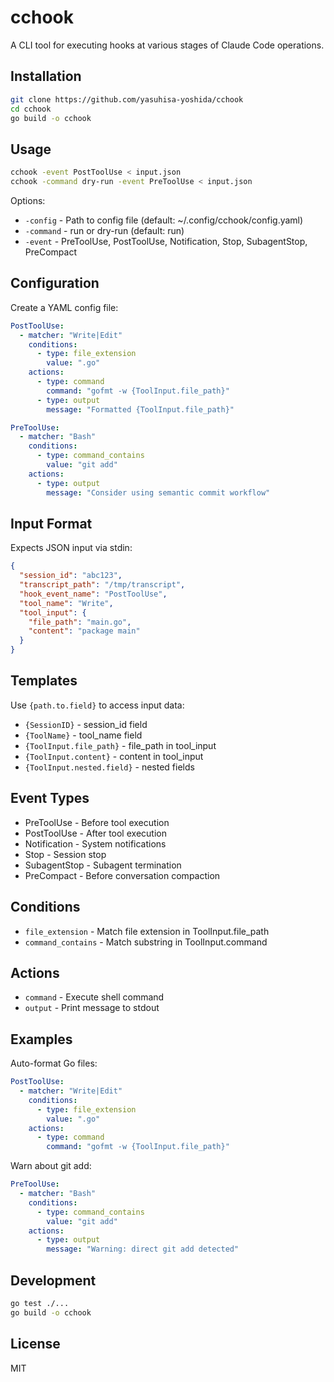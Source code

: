 # cchook

A CLI tool for executing hooks at various stages of Claude Code operations.

## Installation

```bash
git clone https://github.com/yasuhisa-yoshida/cchook
cd cchook
go build -o cchook
```

## Usage

```bash
cchook -event PostToolUse < input.json
cchook -command dry-run -event PreToolUse < input.json
```

Options:
- `-config` - Path to config file (default: ~/.config/cchook/config.yaml)
- `-command` - run or dry-run (default: run)
- `-event` - PreToolUse, PostToolUse, Notification, Stop, SubagentStop, PreCompact

## Configuration

Create a YAML config file:

```yaml
PostToolUse:
  - matcher: "Write|Edit"
    conditions:
      - type: file_extension
        value: ".go"
    actions:
      - type: command
        command: "gofmt -w {ToolInput.file_path}"
      - type: output
        message: "Formatted {ToolInput.file_path}"

PreToolUse:
  - matcher: "Bash"
    conditions:
      - type: command_contains
        value: "git add"
    actions:
      - type: output
        message: "Consider using semantic commit workflow"
```

## Input Format

Expects JSON input via stdin:

```json
{
  "session_id": "abc123",
  "transcript_path": "/tmp/transcript",
  "hook_event_name": "PostToolUse",
  "tool_name": "Write",
  "tool_input": {
    "file_path": "main.go",
    "content": "package main"
  }
}
```

## Templates

Use `{path.to.field}` to access input data:

- `{SessionID}` - session_id field
- `{ToolName}` - tool_name field  
- `{ToolInput.file_path}` - file_path in tool_input
- `{ToolInput.content}` - content in tool_input
- `{ToolInput.nested.field}` - nested fields

## Event Types

- PreToolUse - Before tool execution
- PostToolUse - After tool execution
- Notification - System notifications
- Stop - Session stop
- SubagentStop - Subagent termination
- PreCompact - Before conversation compaction

## Conditions

- `file_extension` - Match file extension in ToolInput.file_path
- `command_contains` - Match substring in ToolInput.command

## Actions

- `command` - Execute shell command
- `output` - Print message to stdout

## Examples

Auto-format Go files:
```yaml
PostToolUse:
  - matcher: "Write|Edit"
    conditions:
      - type: file_extension
        value: ".go"
    actions:
      - type: command
        command: "gofmt -w {ToolInput.file_path}"
```

Warn about git add:
```yaml
PreToolUse:
  - matcher: "Bash"
    conditions:
      - type: command_contains
        value: "git add"
    actions:
      - type: output
        message: "Warning: direct git add detected"
```

## Development

```bash
go test ./...
go build -o cchook
```

## License

MIT